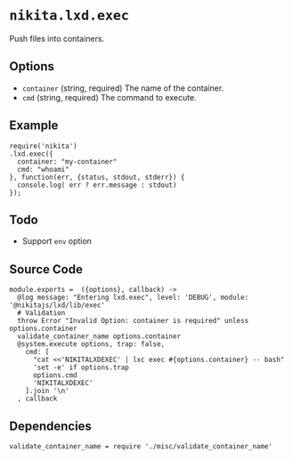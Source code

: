 
# `nikita.lxd.exec`

Push files into containers.

## Options

* `container` (string, required)
  The name of the container.
* `cmd` (string, required)
  The command to execute.

## Example

```
require('nikita')
.lxd.exec({
  container: "my-container"
  cmd: "whoami"
}, function(err, {status, stdout, stderr}) {
  console.log( err ? err.message : stdout)
});

```

## Todo

* Support `env` option

## Source Code

    module.exports =  ({options}, callback) ->
      @log message: "Entering lxd.exec", level: 'DEBUG', module: '@nikitajs/lxd/lib/exec'
      # Validation
      throw Error "Invalid Option: container is required" unless options.container
      validate_container_name options.container
      @system.execute options, trap: false,
        cmd: [
          "cat <<'NIKITALXDEXEC' | lxc exec #{options.container} -- bash"
          'set -e' if options.trap
          options.cmd
          'NIKITALXDEXEC'
        ].join '\n'
      , callback

## Dependencies

    validate_container_name = require './misc/validate_container_name'
